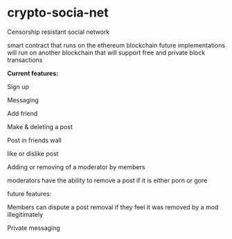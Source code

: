 # crypto-socia-net

Censorship resistant social network


smart contract that runs on the ethereum blockchain
future implementations will run on another blockchain that will support free and private block transactions


<b>Current features:</b>

Sign up

Messaging

Add friend

Make & deleting a post

Post in friends wall

like or dislike post

Adding or removing of a moderator by members 

moderators have the ability to remove a post if it is either porn or gore


future features:

Members can dispute a post removal if they feel it was removed by a mod illegitimately 

Private messaging
